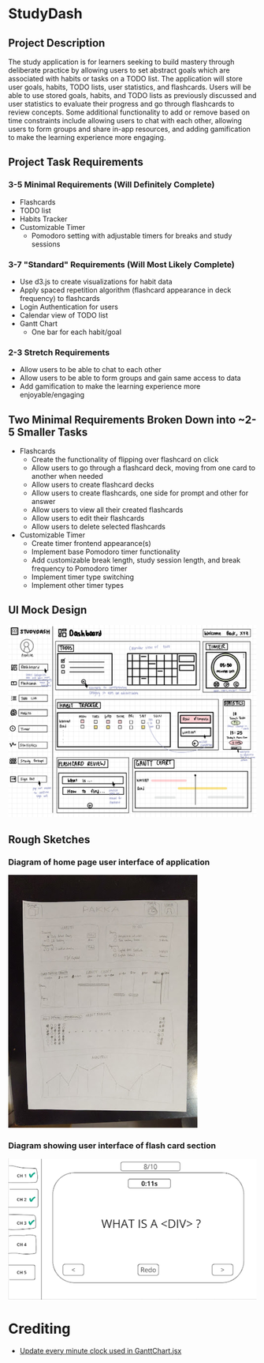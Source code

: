 # StudyDash

## Project Description

The study application is for learners seeking to build
mastery through deliberate practice by allowing users
to set abstract goals which are associated with habits
or tasks on a TODO list. The application will store user
goals, habits, TODO lists, user statistics, and flashcards.
Users will be able to use stored goals, habits, and TODO
lists as previously discussed and user statistics to
evaluate their progress and go through flashcards to
review concepts. Some additional functionality to add
or remove based on time constraints include allowing
users to chat with each other, allowing users to form
groups and share in-app resources, and adding gamification
to make the learning experience more engaging.

## Project Task Requirements

### 3-5 Minimal Requirements (Will Definitely Complete)

- Flashcards
- TODO list
- Habits Tracker
- Customizable Timer
  - Pomodoro setting with adjustable timers for breaks and
    study sessions

### 3-7 "Standard" Requirements (Will Most Likely Complete)

- Use d3.js to create visualizations for habit data
- Apply spaced repetition algorithm (flashcard appearance in
  deck frequency) to flashcards
- Login Authentication for users
- Calendar view of TODO list
- Gantt Chart
  - One bar for each habit/goal

### 2-3 Stretch Requirements

- Allow users to be able to chat to each other
- Allow users to be able to form groups and gain same access
  to data
- Add gamification to make the learning experience more
  enjoyable/engaging

## Two Minimal Requirements Broken Down into ~2-5 Smaller Tasks

- Flashcards
  - Create the functionality of flipping over flashcard on click
  - Allow users to go through a flashcard deck, moving from
    one card to another when needed
  - Allow users to create flashcard decks
  - Allow users to create flashcards, one side for prompt and
    other for answer
  - Allow users to view all their created flashcards
  - Allow users to edit their flashcards
  - Allow users to delete selected flashcards
- Customizable Timer
  - Create timer frontend appearance(s)
  - Implement base Pomodoro timer functionality
  - Add customizable break length, study session length, and
    break frequency to Pomodoro timer
  - Implement timer type switching
  - Implement other timer types

## UI Mock Design

![Dashboard Design.jpg](docs%2FDashboard%20Design.jpg)

## Rough Sketches

### Diagram of home page user interface of application

![Dashboard Sketch.jpg](docs%2FDashboard%20Sketch.jpg)

### Diagram showing user interface of flash card section

![Flashcard Sketch.png](docs%2FFlashcard%20Sketch.png)

# Crediting

- [Update every minute clock used in GanttChart.jsx](https://stackoverflow.com/a/23450004)
